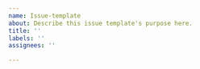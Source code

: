 ```yaml
---
name: Issue-template
about: Describe this issue template's purpose here.
title: ''
labels: ''
assignees: ''

---
```



